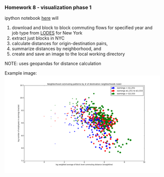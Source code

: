 ### Homework 8 - visualization phase 1
ipython notebook [here]('./HW8_crh278_phase1.ipynb') will

1. download and block to block commuting flows for specified year and job type from [LODES](http://lehd.ces.census.gov/data/lodes/LODES7/ny/od/) for New York
2. extract just blocks in NYC
3. calculate distances for origin-destination pairs, 
4. summarize distances by neighborhood, and
5. create and save an image to the local working directory

NOTE: uses geopandas for distance calculation

Example image:
![alt text](./nhood_commuting.png)
